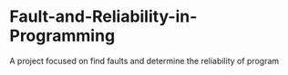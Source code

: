 # Fault-and-Reliability-in-Programming
A project focused on find faults and determine the reliability of program
